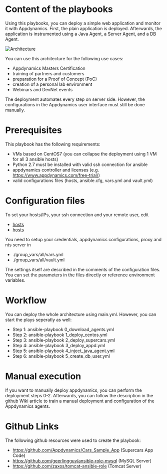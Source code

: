 # Content of the playbooks

Using this playbooks, you can deploy a simple web application and monitor it with Appdynamics.
First, the plain application is deployed. Afterwards, the application is instrumented using
a Java Agent, a Server Agent, and a DB Agent.

![Architecture](https://github.com/lhintzsc/ansible_supercars_app/blob/master/docs/Architecture.png)

You can use this architecture for the following use cases:

* Appdynamics Masters Certification
* training of partners and customers
* preparation for a Proof of Concept (PoC)
* creation of a personal lab environment
* Webinars and DevNet events

The deployment automates every step on server side. However, the configurations in the Appdynamics
user interface must still be done manually.

# Prerequisites

This playbook has the following requirements:

* VMs based on CentOS7 (you can collapse the deployment using 1 VM for all 3 ansible hosts)
* Python 2.7 must be installed with valid ssh connection for ansible
* appdynamics controller and licenses (e.g. https://www.appdynamics.com/free-trial/)
* valid configurations files (hosts, ansible.cfg, vars.yml and vault.yml)

# Configuration files

To set your hosts/IPs, your ssh connection and your remote user, edit

* [hosts](https://github.com/lhintzsc/ansible_supercars_app/blob/master/hosts)
* [hosts](https://github.com/lhintzsc/ansible_supercars_app/blob/master/ansible.cfg)

You need to setup your credentials, appdynamics configurations, proxy and nts server in

* ./group_vars/all/vars.yml
* ./group_vars/all/vault.yml

The settings itself are described in the comments of the configuration files. 
You can set the parameters in the files directly or reference environment variables.

# Workflow

You can deploy the whole architecture using main.yml. 
However, you can start the plays seperatly as well:

* Step 1: ansible-playbook 0_download_agents.yml
* Step 2: ansible-playbook 1_deploy_centos.yml
* Step 3: ansible-playbook 2_deploy_supercars.yml
* Step 4: ansible-playbook 3_deploy_appd.yml
* Step 5: ansible-playbook 4_inject_java_agent.yml
* Step 6: ansible-playbook 5_create_db_user.yml

# Manual execution

If you want to manually deploy appdynamics, you can perform the deployment steps 0-2. 
Afterwards, you can follow the description in the github Wiki article to train a manual 
deployment and configuration of the Appdynamics agents.

# Github Links

The following github resources were used to create the playbook:

* https://github.com/Appdynamics/Cars_Sample_App (Supercars App Code)
* https://github.com/geerlingguy/ansible-role-mysql (MySQL Server)
* https://github.com/zaxos/tomcat-ansible-role (Tomcat Server)